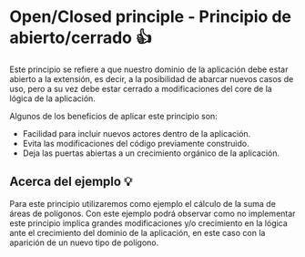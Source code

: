 # Open/Closed principle - Principio de abierto/cerrado :thumbsup:

Este principio se refiere a que nuestro dominio de la aplicación debe estar abierto a la extensión, es decir, a la
posibilidad de abarcar nuevos casos de uso, pero a su vez debe estar cerrado a modificaciones del core de la lógica de
la aplicación.

Algunos de los beneficios de aplicar este principio son:
- Facilidad para incluir nuevos actores dentro de la aplicación.
- Evita las modificaciones del código previamente construido.
- Deja las puertas abiertas a un crecimiento orgánico de la aplicación.  

## Acerca del ejemplo :bulb:

Para este principio utilizaremos como ejemplo el cálculo de la suma de áreas de polígonos. Con este ejemplo podrá
observar como no implementar este principio implica grandes modificaciones y/o crecimiento en la lógica ante el
crecimiento del dominio de la aplicación, en este caso con la aparición de un nuevo tipo de polígono.